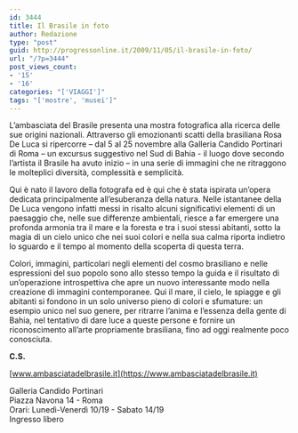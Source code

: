 ```yaml
---
id: 3444
title: Il Brasile in foto
author: Redazione
type: "post"
guid: http://progressonline.it/2009/11/05/il-brasile-in-foto/
url: "/?p=3444"
post_views_count:
- '15'
- '16'
categories: "['VIAGGI']"
tags: "['mostre', 'musei']"
---
```


L’ambasciata del Brasile presenta una mostra fotografica alla ricerca delle sue origini nazionali. Attraverso gli emozionanti scatti della brasiliana Rosa De Luca si ripercorre – dal 5 al 25 novembre alla Galleria Candido Portinari di Roma – un excursus suggestivo nel Sud di Bahia - il luogo dove secondo l’artista il Brasile ha avuto inizio – in una serie di immagini che ne ritraggono le molteplici diversità, complessità e semplicità.

Qui è nato il lavoro della fotografa ed è qui che è stata ispirata un’opera dedicata principalmente all’esuberanza della natura. Nelle istantanee della De Luca vengono infatti messi in risalto alcuni significativi elementi di un paesaggio che, nelle sue differenze ambientali, riesce a far emergere una profonda armonia tra il mare e la foresta e tra i suoi stessi abitanti, sotto la magia di un cielo unico che nei suoi colori e nella sua calma riporta indietro lo sguardo e il tempo al momento della scoperta di questa terra.

Colori, immagini, particolari negli elementi del cosmo brasiliano e nelle espressioni del suo popolo sono allo stesso tempo la guida e il risultato di un’operazione introspettiva che apre un nuovo interessante modo nella creazione di immagini contemporanee. Qui il mare, il cielo, le spiagge e gli abitanti si fondono in un solo universo pieno di colori e sfumature: un esempio unico nel suo genere, per ritrarre l’anima e l’essenza della gente di Bahia, nel tentativo di dare luce a queste persone e fornire un riconoscimento all’arte propriamente brasiliana, fino ad oggi realmente poco conosciuta.

**C.S.**

[www.ambasciatadelbrasile.it](https://www.ambasciatadelbrasile.it)

Galleria Candido Portinari  
Piazza Navona 14 - Roma  
Orari: Lunedì-Venerdì 10/19 - Sabato 14/19  
Ingresso libero